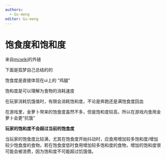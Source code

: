 ```yaml
---
authors:
  - Gu-meng
editor: Gu-meng
---
```

# 饱食度和饱和度
来自[mcwiki](https://zh.minecraft.wiki/w/%E9%A3%9F%E7%89%A9?variant=zh-cn#%E9%A5%A5%E9%A5%BF%E4%B8%8E%E9%A5%B1%E5%92%8C%E7%9A%84%E5%8C%BA%E5%88%AB)的外链

下面是孤梦自己总结的的

饱食度是直接体现在ui上的 “鸡腿”

饱和度是可以理解为食物的消耗速度

在玩家消耗饥饿值时，有限会消耗饱和度，不论是奔跑还是满饱食度回血

在游戏里，金萝卜带来的饱食度虽然不多，但是饱和度较高，所以在游戏内食用金萝卜会更“抗饿”

**玩家的饱和度不会超过当前的饱食度**

当玩家的饱食度比较满，尤其在饱食度开始抖动时，应食用增加较多饱和度/增加较少饱食度的食物。若在饱食度低时食用增加较多饱和度的食物，增加的饱和度很可能会被浪费，因为饱和度不可能超过饥饿值。
